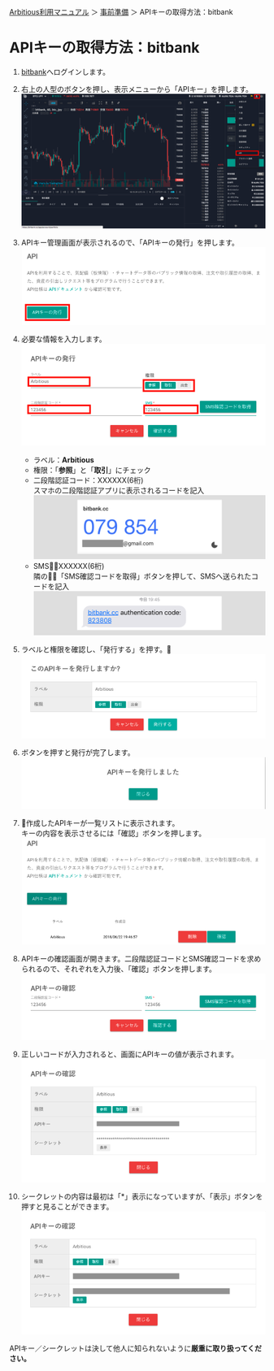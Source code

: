 [Arbitious利用マニュアル](../../) ＞ [事前準備](../) ＞ APIキーの取得方法：bitbank

# APIキーの取得方法：bitbank

1. [bitbank](https://www.btcbox.co.jp/user/login/)へログインします。  

1. 右上の人型のボタンを押し、表示メニューから「APIキー」を押します。  
![](./img01.png)

1. APIキー管理画面が表示されるので、「APIキーの発行」を押します。  
![](./img02.png)

1. 必要な情報を入力します。  
![](./img03.png)

    - ラベル：**Arbitious**
    - 権限：「**参照**」と「**取引**」にチェック  
    - 二段階認証コード：XXXXXX(6桁)  
 スマホの二段階認証アプリに表示されるコードを記入  
 ![](./auth_2factor.png) 
    - SMS：XXXXXX(6桁)  
 隣の「SMS確認コードを取得」ボタンを押して、SMSへ送られたコードを記入  
 ![](./auth_sms.png) 

1. ラベルと権限を確認し、「発行する」を押す。
![](./img04.png)

1. ボタンを押すと発行が完了します。
![](./img05.png)

1. 作成したAPIキーが一覧リストに表示されます。  
キーの内容を表示させるには「確認」ボタンを押します。
![](./img06.png)

1. APIキーの確認画面が開きます。二段階認証コードとSMS確認コードを求められるので、それぞれを入力後、「確認」ボタンを押します。
![](./img07.png)

1. 正しいコードが入力されると、画面にAPIキーの値が表示されます。  
![](./img08.png)

1. シークレットの内容は最初は「*」表示になっていますが、「表示」ボタンを押すと見ることができます。
![](./img09.png)

APIキー／シークレットは決して他人に知られないように**厳重に取り扱ってください。**